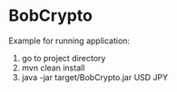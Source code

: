 # BobCrypto
Example for running application:
1. go to project directory
2. mvn clean install
3. java -jar target/BobCrypto.jar USD JPY